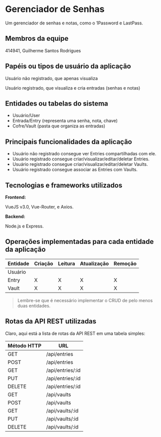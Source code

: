 # Gerenciador de Senhas

Um gerenciador de senhas e notas, como o 1Password e LastPass.

## Membros da equipe

414941, Guilherme Santos Rodrigues

## Papéis ou tipos de usuário da aplicação

Usuário não registrado, que apenas visualiza

Usuário registrado, que visualiza e cria entradas (senhas e notas)

## Entidades ou tabelas do sistema

- Usuário/User
- Entrada/Entry (representa uma senha, nota, chave)
- Cofre/Vault (pasta que organiza as entradas)

## Principais funcionalidades da aplicação

- Usuário não registrado consegue ver Entries compartilhadas com ele.
- Usuário registrado consegue criar/visualizar/editar/deletar Entries.
- Usuário registrado consegue criar/visualizar/editar/deletar Vaults.
- Usuário registrado consegue associar as Entries com Vaults.

## Tecnologias e frameworks utilizados

**Frontend:**

VueJS v3.0, Vue-Router, e Axios.

**Backend:**

Node.js e Express.

## Operações implementadas para cada entidade da aplicação


| Entidade| Criação | Leitura | Atualização | Remoção |
| --- | --- | --- | --- | --- |
| Usuário |  |    |  |  |
| Entry | X |  X  |  X | X |
| Vault | X |  X  | X | X |

> Lembre-se que é necessário implementar o CRUD de pelo menos duas entidades.

## Rotas da API REST utilizadas

Claro, aqui está a lista de rotas da API REST em uma tabela simples:

| Método HTTP | URL               |
|-------------|-------------------|
| GET         | /api/entries      |
| POST        | /api/entries      |
| GET         | /api/entries/:id  |
| PUT         | /api/entries/:id  |
| DELETE      | /api/entries/:id  |
| GET         | /api/vaults       |
| POST        | /api/vaults       |
| GET         | /api/vaults/:id   |
| PUT         | /api/vaults/:id   |
| DELETE      | /api/vaults/:id   |